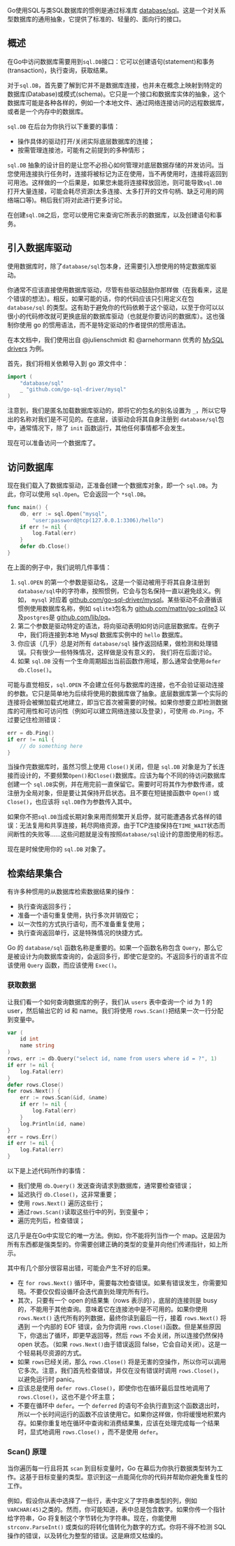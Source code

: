 Go使用SQL与类SQL数据库的惯例是通过标准库 [database/sql](http://golang.org/pkg/database/sql/)。这是一个对关系型数据库的通用抽象，它提供了标准的、轻量的、面向行的接口。

## 概述

在Go中访问数据库需要用到`sql.DB`接口：它可以创建语句(statement)和事务(transaction)，执行查询，获取结果。

对于`sql.DB`，首先要了解到它并不是数据库连接，也并未在概念上映射到特定的数据库(Database)或模式(schema)。它只是一个接口和数据库实体的抽象，这个数据库可能是各种各样的，例如一个本地文件、通过网络连接访问的远程数据库，或者是一个内存中的数据库。

`sql.DB` 在后台为你执行以下重要的事情：

+ 操作具体的驱动打开/关闭实际底层数据库的连接；
+ 按需管理连接池，可能有之前提到的多种情形；

`sql.DB` 抽象的设计目的是让您不必担心如何管理对底层数据存储的并发访问。当您使用连接执行任务时，连接将被标记为正在使用，当不再使用时，连接将返回到可用池。这样做的一个后果是，如果您未能将连接释放回池，则可能导致`sql.DB`打开大量连接，可能会耗尽资源(太多连接、太多打开的文件句柄、缺乏可用的网络端口等)。稍后我们将对此进行更多讨论。

在创建`sql.DB`之后，您可以使用它来查询它所表示的数据库，以及创建语句和事务。

## 引入数据库驱动

使用数据库时，除了`database/sql`包本身，还需要引入想使用的特定数据库驱动。

你通常不应该直接使用数据库驱动，尽管有些驱动鼓励你那样做（在我看来，这是个错误的想法）。相反，如果可能的话，你的代码应该只引用定义在包 `database/sql` 的类型。这有助于避免你的代码依赖于这个驱动，以至于你可以以很小的代码修改就可更换底层的数据库驱动（也就是你要访问的数据库）。这也强制你使用 go 的惯用语法，而不是特定驱动的作者提供的惯用语法。

在本文档中，我们使用出自 @julienschmidt 和 @arnehormann 优秀的 [MySQL drivers](https://github.com/go-sql-driver/mysql) 为例。

首先，我们将相关依赖导入到 go 源文件中：

```go
import (
	"database/sql"
	_ "github.com/go-sql-driver/mysql"
)
```

注意到，我们是匿名加载数据库驱动的，即将它的包名的别名设置为 `_`，所以它导出的名称对我们是不可见的。在底层，该驱动会将其自身注册到 `database/sql`包中，通常情况下，除了 `init` 函数运行，其他任何事情都不会发生。

现在可以准备访问一个数据库了。

## 访问数据库

现在我们载入了数据库驱动，正准备创建一个数据库对象，即一个 `sql.DB`。为此，你可以使用 `sql.Open`。它会返回一个 `*sql.DB`。

```go
func main() {
	db, err := sql.Open("mysql",
		"user:password@tcp(127.0.0.1:3306)/hello")
	if err != nil {
		log.Fatal(err)
	}
	defer db.Close()
}
```

在上面的例子中，我们说明几件事情：

1. `sql.OPEN` 的第一个参数是驱动名，这是一个驱动被用于将其自身注册到 `database/sql`中的字符串，按照惯例，它会与包名保持一直以避免歧义。例如， `mysql` 对应着 [github.com/go-sql-driver/mysql](https://github.com/go-sql-driver/mysql)。某些驱动不会遵循该惯例使用数据库名称，例如 `sqlite3`包名为 [github.com/mattn/go-sqlite3](https://github.com/mattn/go-sqlite3) 以及`postgres`是 [github.com/lib/pq](https://github.com/lib/pq)。
2. 第二个参数是驱动特定的语法，将向驱动表明如何访问底层数据库。在例子中，我们将连接到本地 Mysql 数据库实例中的 `hello` 数据库。
3. 你应该（几乎）总是对所有 `database/sql` 操作返回结果，做检测和处理错误。只有很少一些特殊情况，这样做是没有意义的， 我们将在后面讨论。
4. 如果 `sql.DB` 没有一个生命周期超出当前函数作用域，那么通常会使用`defer db.Close()`。

可能与直觉相反，`sql.OPEN` 不会建立任何与数据库的连接，也不会验证驱动连接的参数。它只是简单地为后续将使用的数据库做了抽象。底层数据库第一个实际的连接将会被懒加载式地建立，即当它首次被需要的时候。如果你想要立即检测数据库的可用性和可访问性（例如可以建立网络连接以及登录），可使用 `db.Ping`，不过要记住检测错误：

```go
err = db.Ping()
if err != nil {
	// do something here
}
```

当操作完数据库时，虽然习惯上使用 `Close()`关闭，但是 `sql.DB` 对象是为了长连接而设计的，不要频繁`Open()`和`Close()`数据库。应该为每个不同的待访问数据库创建一个 `sql.DB`实例，并在用完前一直保留它。需要时可将其作为参数传递，或注册为全局对象，但是要让其保持开启状态。且不要在短链接函数中 `Open()` 或`Close()`，也应该将 `sql.DB`作为参数传入其中。

如果你不把`sql.DB`当成长期对象来用而频繁开关启停，就可能遭遇各式各样的错误：无法复用和共享连接，耗尽网络资源，由于TCP连接保持在`TIME_WAIT`状态而间断性的失败等……这些问题就是没有按照`database/sql`设计的意图使用的标志。

现在是时候使用你的 `sql.DB` 对象了。

## 检索结果集合

有许多种惯用的从数据库检索数据结果的操作：

+ 执行查询返回多行；
+ 准备一个语句重复使用，执行多次并销毁它；
+ 以一次性的方式执行语句，而不准备重复使用；
+ 执行查询返回单行，这是特殊情况的快捷方式。

Go 的 `database/sql` 函数名称是重要的。如果一个函数名称包含 `Query`，那么它是被设计为向数据库查询的，会返回多行，即使它是空的。不返回多行的语言不应该使用 `Query` 函数，而应该使用 `Exec()`。

 ### 获取数据

让我们看一个如何查询数据库的例子，我们从 `users` 表中查询一个 id 为 1 的 user，然后输出它的 id 和 name。我们将使用 `rows.Scan()`把结果一次一行分配到变量中。

```go
var (
	id int
	name string
)
rows, err := db.Query("select id, name from users where id = ?", 1)
if err != nil {
	log.Fatal(err)
}
defer rows.Close()
for rows.Next() {
	err := rows.Scan(&id, &name)
	if err != nil {
		log.Fatal(err)
	}
	log.Println(id, name)
}
err = rows.Err()
if err != nil {
	log.Fatal(err)
}
```

以下是上述代码所作的事情：

+ 我们使用 `db.Query()` 发送查询请求到数据库，通常要检查错误；
+ 延迟执行 `db.Close()`，这非常重要；
+ 使用 `rows.Next()` 遍历这些行；
+ 通过`rows.Scan()`读取这些行中的列，到变量中；
+ 遍历完列后，检查错误；

这几乎是在Go中实现它的唯一方法。例如，你不能将列当作一个 map。这是因为所有东西都是强类型的。你需要创建正确的类型的变量并向他们传递指针，如上所示。

其中有几个部分很容易出错，可能会产生不好的后果。

+ 在 `for rows.Next()` 循环中，需要每次检查错误。如果有错误发生，你需要知晓。不要仅仅假设循环会迭代直到处理完所有行。
+ 其次，只要有一个 open 的结果集（rows 表示的），底层的连接则是 busy 的，不能用于其他查询。意味着它在连接池中是不可用的。如果你使用 `rows.Next()` 迭代所有的列数据，最终你读到最后一行，接着  `rows.Next()` 将遇到 一个内部的 EOF 错误，会为你调用 `rows.Close()`函数。但是某些原因下，你退出了循环，即更早返回等，然后 `rows` 不会关闭，所以连接仍然保持 open 状态。（如果 `rows.Next()`由于错误返回 false，它会自动关闭）。这是一个轻易耗尽资源的方式。
+ 如果 `rows`已经关闭，那么 `rows.Close()` 将是无害的空操作，所以你可以调用它多次。注意，我们首先检查错误，并仅在没有错误时调用 `rows.Close()`，以避免运行时 panic。
+ 应该总是使用 `defer rows.Close()`，即使你也在循环最后显性地调用了 `rows.Close()`，这也不是个坏主意；
+ 不要在循环中 `defer`。一个 `deferred` 的语句不会执行直到这个函数退出时，所以一个长时间运行的函数不应该使用它。如果你这样做，你将缓慢地积累内存。如果你重复地在循环中查询和消费结果集，应该在处理完成每一个结果时，显式地调用 `rows.Close()` ，而不是使用 `defer`。

### Scan() 原理

当你遍历每一行且将其 `scan` 到目标变量时，Go 在幕后为你执行数据类型转为工作。这基于目标变量的类型。意识到这一点能简化你的代码并帮助你避免重复性的工作。

例如，假设你从表中选择了一些行，表中定义了字符串类型的列，例如`VARCHAR(45)`之类的。然而，你可能知道，表中总是包含数字。如果你传一个指针给字符串，Go 将复制这个字节转化为字符串。现在，你能使用 `strconv.ParseInt()` 或类似的将转化值转化为数字的方式。你将不得不检测 SQL 操作的错误，以及转化为整型的错误。这是麻烦又枯燥的。

